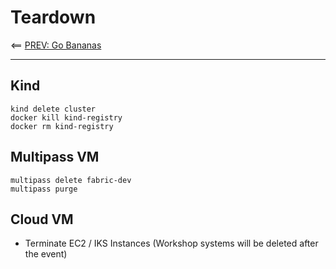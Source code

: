# Teardown 

<== [PREV: Go Bananas](40-bananas.md)

---

## Kind 

```shell
kind delete cluster 
docker kill kind-registry
docker rm kind-registry

```


## Multipass VM 

```shell
multipass delete fabric-dev
multipass purge

```

## Cloud VM 

- Terminate EC2 / IKS Instances (Workshop systems will be deleted after the event)

